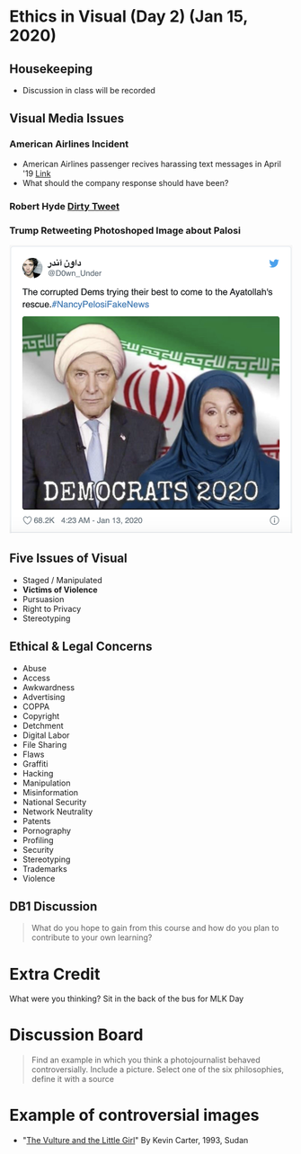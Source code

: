 # Ethics in Visual (Day 2) (Jan 15, 2020)

## Housekeeping
* Discussion in class will be recorded


## Visual Media Issues

### American Airlines Incident

* American Airlines passenger recives harassing text messages in April '19 [Link](https://www.cnn.com/2020/01/14/us/american-airlines-harassment-lawsuit-trnd/index.html)
* What should the company response should have been?

### Robert Hyde [Dirty Tweet](https://www.cnn.com/2020/01/14/us/american-airlines-harassment-lawsuit-trnd/index.html)

### Trump Retweeting Photoshoped Image about Palosi
![Donald Trump Tweet](https://github.com/ATechAdventurer/Ethics-in-Visual-Media/blob/master/assets/Screen%20Shot%202020-01-15%20at%203.13.55%20PM.png)
## Five Issues of Visual

* Staged / Manipulated
* **Victims of Violence** 
* Pursuasion
* Right to Privacy
* Stereotyping

## Ethical & Legal Concerns

* Abuse
* Access
* Awkwardness
* Advertising
* COPPA
* Copyright
* Detchment
* Digital Labor
* File Sharing
* Flaws
* Graffiti
* Hacking
* Manipulation
* Misinformation
* National Security
* Network Neutrality
* Patents
* Pornography
* Profiling
* Security
* Stereotyping
* Trademarks
* Violence

## DB1 Discussion

> What do you hope to gain from this course and how do you plan to contribute to your own learning?

# Extra Credit
What were you thinking?
Sit in the back of the bus for MLK Day

# Discussion Board
> Find an example in which you think a photojournalist behaved controversially. Include a picture. Select one of the six philosophies, define it with a source

# Example of controversial images

* "[The Vulture and the Little Girl](https://en.wikipedia.org/wiki/The_vulture_and_the_little_girl)" By Kevin Carter, 1993, Sudan
